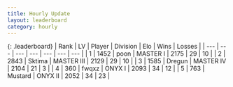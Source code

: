 ```yaml
---
title: Hourly Update
layout: leaderboard
category: hourly
---
```


{: .leaderboard}
| Rank | LV | Player | Division | Elo | Wins | Losses |
| --- | --- | --- | --- | --- | --- | --- |
| <span data-change="0">1</span> | 1452 | <span title="ID: 540690">poon</span> | MASTER I | <span data-change="0">2175</span> | <span data-change="0">29</span> | <span data-change="0">10</span> |
| <span data-change="0">2</span> | 2843 | <span title="ID: 353063">Sktima</span> | MASTER III | <span data-change="0">2129</span> | <span data-change="0">29</span> | <span data-change="0">10</span> |
| <span data-change="0">3</span> | 1585 | <span title="ID: 337810">Dregun</span> | MASTER IV | <span data-change="0">2104</span> | <span data-change="0">21</span> | <span data-change="0">3</span> |
| <span data-change="0">4</span> | 360 | <span title="ID: 742416">fwqxz</span> | ONYX I | <span data-change="0">2093</span> | <span data-change="0">34</span> | <span data-change="0">12</span> |
| <span data-change="0">5</span> | 763 | <span title="ID: 611082">Mustard</span> | ONYX II | <span data-change="0">2052</span> | <span data-change="0">34</span> | <span data-change="0">23</span> |